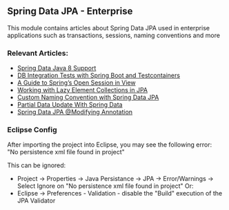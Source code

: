 ## Spring Data JPA - Enterprise

This module contains articles about Spring Data JPA used in enterprise applications such as transactions, sessions, naming conventions and more 

### Relevant Articles: 

- [Spring Data Java 8 Support](https://www.baeldung.com/spring-data-java-8)
- [DB Integration Tests with Spring Boot and Testcontainers](https://www.baeldung.com/spring-boot-testcontainers-integration-test)
- [A Guide to Spring’s Open Session in View](https://www.baeldung.com/spring-open-session-in-view)
- [Working with Lazy Element Collections in JPA](https://www.baeldung.com/java-jpa-lazy-collections)
- [Custom Naming Convention with Spring Data JPA](https://www.baeldung.com/spring-data-jpa-custom-naming)
- [Partial Data Update With Spring Data](https://www.baeldung.com/spring-data-partial-update)
- [Spring Data JPA @Modifying Annotation](https://www.baeldung.com/spring-data-jpa-modifying-annotation)

### Eclipse Config 
After importing the project into Eclipse, you may see the following error:  
"No persistence xml file found in project"

This can be ignored: 
- Project -> Properties -> Java Persistance -> JPA -> Error/Warnings -> Select Ignore on "No persistence xml file found in project"
Or: 
- Eclipse -> Preferences - Validation - disable the "Build" execution of the JPA Validator 

